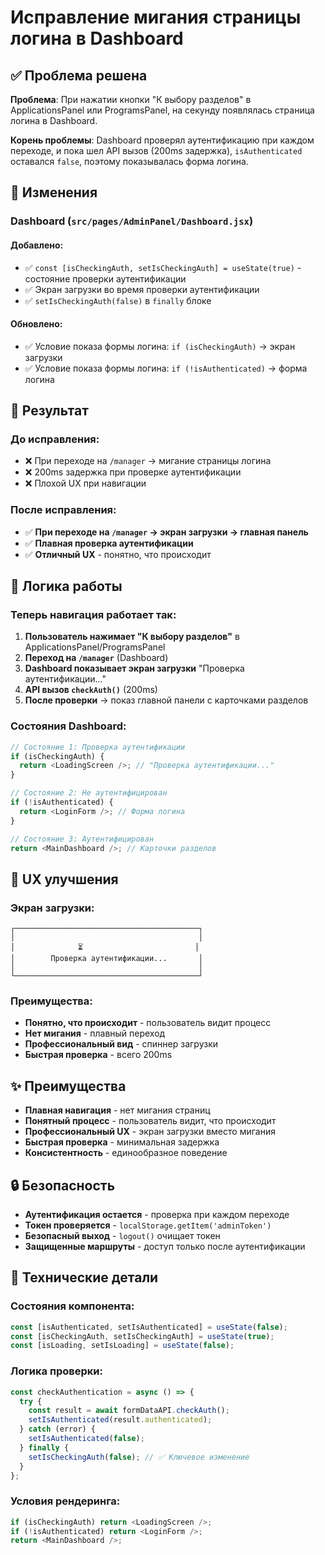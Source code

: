 # Исправление мигания страницы логина в Dashboard

## ✅ Проблема решена

**Проблема**: При нажатии кнопки "К выбору разделов" в ApplicationsPanel или ProgramsPanel, на секунду появлялась страница логина в Dashboard.

**Корень проблемы**: Dashboard проверял аутентификацию при каждом переходе, и пока шел API вызов (200ms задержка), `isAuthenticated` оставался `false`, поэтому показывалась форма логина.

## 🔧 Изменения

### **Dashboard** (`src/pages/AdminPanel/Dashboard.jsx`)

#### Добавлено:
- ✅ `const [isCheckingAuth, setIsCheckingAuth] = useState(true)` - состояние проверки аутентификации
- ✅ Экран загрузки во время проверки аутентификации
- ✅ `setIsCheckingAuth(false)` в `finally` блоке

#### Обновлено:
- ✅ Условие показа формы логина: `if (isCheckingAuth)` → экран загрузки
- ✅ Условие показа формы логина: `if (!isAuthenticated)` → форма логина

## 🎯 Результат

### До исправления:
- ❌ При переходе на `/manager` → мигание страницы логина
- ❌ 200ms задержка при проверке аутентификации
- ❌ Плохой UX при навигации

### После исправления:
- ✅ **При переходе на `/manager` → экран загрузки → главная панель**
- ✅ **Плавная проверка аутентификации**
- ✅ **Отличный UX** - понятно, что происходит

## 🚀 Логика работы

### Теперь навигация работает так:

1. **Пользователь нажимает "К выбору разделов"** в ApplicationsPanel/ProgramsPanel
2. **Переход на `/manager`** (Dashboard)
3. **Dashboard показывает экран загрузки** "Проверка аутентификации..."
4. **API вызов `checkAuth()`** (200ms)
5. **После проверки** → показ главной панели с карточками разделов

### Состояния Dashboard:

```javascript
// Состояние 1: Проверка аутентификации
if (isCheckingAuth) {
  return <LoadingScreen />; // "Проверка аутентификации..."
}

// Состояние 2: Не аутентифицирован
if (!isAuthenticated) {
  return <LoginForm />; // Форма логина
}

// Состояние 3: Аутентифицирован
return <MainDashboard />; // Карточки разделов
```

## 🎨 UX улучшения

### Экран загрузки:
```
┌─────────────────────────────────────────┐
│                                         │
│              ⏳                         │
│        Проверка аутентификации...       │
│                                         │
└─────────────────────────────────────────┘
```

### Преимущества:
- **Понятно, что происходит** - пользователь видит процесс
- **Нет мигания** - плавный переход
- **Профессиональный вид** - спиннер загрузки
- **Быстрая проверка** - всего 200ms

## ✨ Преимущества

- **Плавная навигация** - нет мигания страниц
- **Понятный процесс** - пользователь видит, что происходит
- **Профессиональный UX** - экран загрузки вместо мигания
- **Быстрая проверка** - минимальная задержка
- **Консистентность** - единообразное поведение

## 🔒 Безопасность

- **Аутентификация остается** - проверка при каждом переходе
- **Токен проверяется** - `localStorage.getItem('adminToken')`
- **Безопасный выход** - `logout()` очищает токен
- **Защищенные маршруты** - доступ только после аутентификации

## 🎯 Технические детали

### Состояния компонента:
```javascript
const [isAuthenticated, setIsAuthenticated] = useState(false);
const [isCheckingAuth, setIsCheckingAuth] = useState(true);
const [isLoading, setIsLoading] = useState(false);
```

### Логика проверки:
```javascript
const checkAuthentication = async () => {
  try {
    const result = await formDataAPI.checkAuth();
    setIsAuthenticated(result.authenticated);
  } catch (error) {
    setIsAuthenticated(false);
  } finally {
    setIsCheckingAuth(false); // ✅ Ключевое изменение
  }
};
```

### Условия рендеринга:
```javascript
if (isCheckingAuth) return <LoadingScreen />;
if (!isAuthenticated) return <LoginForm />;
return <MainDashboard />;
```
